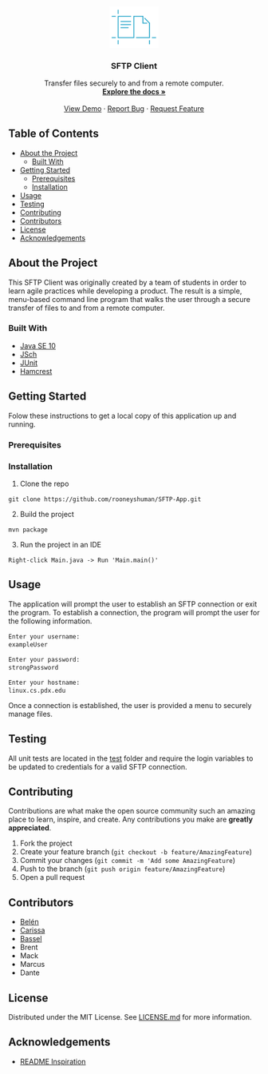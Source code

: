 <!-- PROJECT LOGO -->
<br />
<p align="center">
  <a href="https://github.com/rooneyshuman/SFTP-App">
    <img src="images/logo.png" alt="Logo" width="20%" height="20%">
  </a>

  <h3 align="center">SFTP Client</h3>

  <p align="center">
    Transfer files securely to and from a remote computer.
    <br />
    <a href="https://github.com/rooneyshuman/SFTP-App"><strong>Explore the docs »</strong></a>
    <br />
    <br />
    <a href="https://github.com/rooneyshuman/SFTP-App">View Demo</a>
    ·
    <a href="https://github.com/rooneyshuman/SFTP-App/issues">Report Bug</a>
    ·
    <a href="https://github.com/rooneyshuman/SFTP-App/issues">Request Feature</a>
  </p>
</p>

<!-- TABLE OF CONTENTS -->
## Table of Contents

* [About the Project](#about-the-project)
  * [Built With](#built-with)
* [Getting Started](#getting-started)
  * [Prerequisites](#prerequisites)
  * [Installation](#installation)
* [Usage](#usage)
* [Testing](#testing)
* [Contributing](#contributing)
* [Contributors](#contributors)
* [License](#license)
* [Acknowledgements](#acknowledgements)

## About the Project

This SFTP Client was originally created by a team of students in order to learn agile practices while developing a product. The result is a simple, menu-based command line program that walks the user through a secure transfer of files to and from a remote computer. 

### Built With

* [Java SE 10](http://www.oracle.com/technetwork/java/javase/downloads/jdk10-downloads-4416644.html)
* [JSch](http://www.jcraft.com/jsch/)
* [JUnit](https://github.com/junit-team/junit4/blob/master/doc/ReleaseNotes4.12.md)
* [Hamcrest](http://hamcrest.org/JavaHamcrest/)

## Getting Started

Folow these instructions to get a local copy of this application up and running.

### Prerequisites

### Installation

1. Clone the repo

```
git clone https://github.com/rooneyshuman/SFTP-App.git
```

2. Build the project
```
mvn package
```

3. Run the project in an IDE
```
Right-click Main.java -> Run 'Main.main()'
```

## Usage
The application will prompt the user to establish an SFTP connection or exit the program. To establish a connection, the program will prompt the user for the following information.

```
Enter your username:
exampleUser
```
```
Enter your password:
strongPassword
```
```
Enter your hostname:
linux.cs.pdx.edu
```
Once a connection is established, the user is provided a menu to securely manage files.

## Testing

All unit tests are located in the [test](src/test/java/) folder and require the login variables to be updated to credentials for a valid SFTP connection.

## Contributing
Contributions are what make the open source community such an amazing place to learn, inspire, and create. Any contributions you make are **greatly appreciated**. 

1. Fork the project
2. Create your feature branch (`git checkout -b feature/AmazingFeature`)
3. Commit your changes (`git commit -m 'Add some AmazingFeature`)
4. Push to the branch (`git push origin feature/AmazingFeature`)
5. Open a pull request

## Contributors

* [Belén](https://github.com/rooneyshuman/) 
* [Carissa](https://github.com/carissaallen)  
* [Bassel](https://github.com/bahamieh)
* Brent
* Mack 
* Marcus
* Dante

## License

Distributed under the MIT License. See [LICENSE.md](https://github.com/rooneyshuman/SFTP-App/blob/master/LICENSE) for more information.

## Acknowledgements
* [README Inspiration](https://github.com/carissaallen/Best-README-Template)
